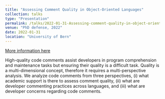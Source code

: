 ```yaml
---
title: "Assessing Comment Quality in Object-Oriented Languages"
collection: talks
type: "Presentation"
permalink: /talks/2022-01-31-Assessing-comment-quality-in-object-oriented-languages 
venue: "PhD defense, 2022"
date: 2022-01-31
location: "University of Bern"
---
```


[More information here](https://poojaruhal.github.io/files/Slides-Assessing-comment-quality-in-object-oriented-languages.pdf)

High-quality code comments assist developers in program comprehension and maintenance tasks but ensuring their quality is a difficult task. 
Quality is a multi-dimensional concept, therefore it requires a multi-perspective analysis.
We analyze code comments from three perspectives, (i) what academic support is there to assess comment quality, (ii) what are developer commenting practices across languages, and (iii) what are developer concerns regarding code comments. 
